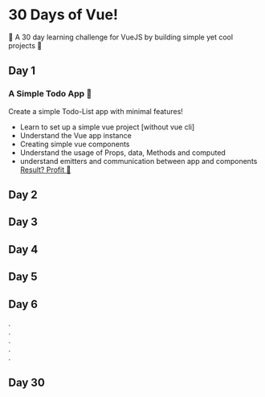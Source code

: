 # 30 Days of Vue!
:star2: A 30 day learning challenge for VueJS by building simple yet cool projects :muscle:
## Day 1
### A Simple Todo App :memo:
Create a simple Todo-List app with minimal features!  
- Learn to set up a simple vue project [without vue cli]
- Understand the Vue app instance
- Creating simple vue components
- Understand the usage of Props, data, Methods and computed
- understand emitters and communication between app and components
[Result? Profit :tada:](https://haxzie.github.io/30-days-of-vue/day1-todo-list-app)
## Day 2
## Day 3
## Day 4
## Day 5
## Day 6
.  
.  
.  
.  
.  

## Day 30